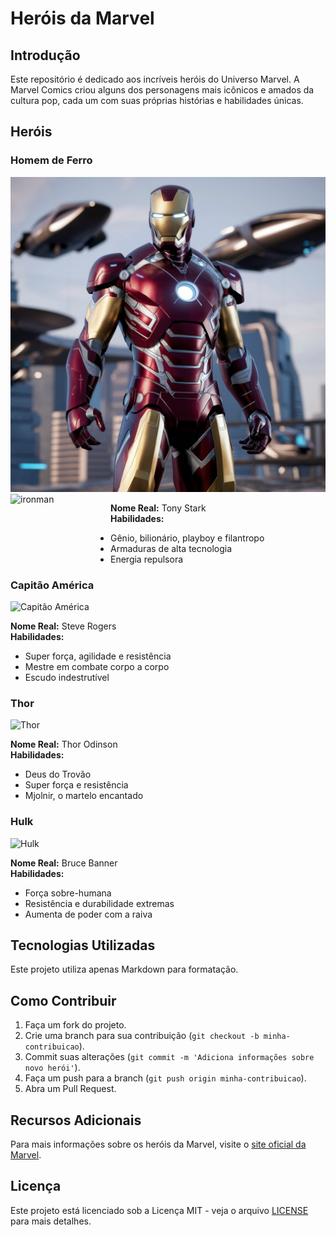 # Heróis da Marvel

## Introdução

Este repositório é dedicado aos incríveis heróis do Universo Marvel. A Marvel Comics criou alguns dos personagens mais icônicos e amados da cultura pop, cada um com suas próprias histórias e habilidades únicas.

## Heróis

### Homem de Ferro

![Homem de Ferro](img/ironman.png)
<img src="[https://github.com/emersonfsti/desafio-github-markdown/blob/main/img/ironman.png" alt="ironman" style="float:left; margin-right:10px;" width="150" height="125"/>

**Nome Real:** Tony Stark  
**Habilidades:**  
- Gênio, bilionário, playboy e filantropo
- Armaduras de alta tecnologia
- Energia repulsora

### Capitão América

![Capitão América](https://upload.wikimedia.org/wikipedia/en/9/91/CaptainAmerica109.jpg)

**Nome Real:** Steve Rogers  
**Habilidades:**  
- Super força, agilidade e resistência
- Mestre em combate corpo a corpo
- Escudo indestrutível

### Thor

![Thor](https://upload.wikimedia.org/wikipedia/en/4/4c/Thor_by_Olivier_Coipel.png)

**Nome Real:** Thor Odinson  
**Habilidades:**  
- Deus do Trovão
- Super força e resistência
- Mjolnir, o martelo encantado

### Hulk

![Hulk](https://upload.wikimedia.org/wikipedia/en/5/59/Hulk_(comics_character).png)

**Nome Real:** Bruce Banner  
**Habilidades:**  
- Força sobre-humana
- Resistência e durabilidade extremas
- Aumenta de poder com a raiva

## Tecnologias Utilizadas

Este projeto utiliza apenas Markdown para formatação.

## Como Contribuir

1. Faça um fork do projeto.
2. Crie uma branch para sua contribuição (`git checkout -b minha-contribuicao`).
3. Commit suas alterações (`git commit -m 'Adiciona informações sobre novo herói'`).
4. Faça um push para a branch (`git push origin minha-contribuicao`).
5. Abra um Pull Request.

## Recursos Adicionais

Para mais informações sobre os heróis da Marvel, visite o [site oficial da Marvel](https://www.marvel.com/).

## Licença

Este projeto está licenciado sob a Licença MIT - veja o arquivo [LICENSE](LICENSE) para mais detalhes.
